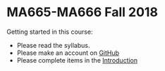 # MA665-MA666 Fall 2018

Getting started in this course:

- Please read the syllabus.
- Please make an account on [GitHub](github.com)
- Please complete items in the [Introduction](https://github.com/Mark-Kramer/BU-MA665-MA666/tree/master/Week-1%20Introduction)
